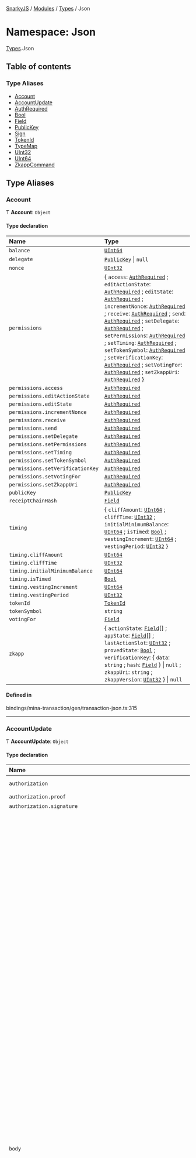 [SnarkyJS](../README.md) / [Modules](../modules.md) / [Types](Types.md) / Json

# Namespace: Json

[Types](Types.md).Json

## Table of contents

### Type Aliases

- [Account](Types.Json.md#account)
- [AccountUpdate](Types.Json.md#accountupdate)
- [AuthRequired](Types.Json.md#authrequired)
- [Bool](Types.Json.md#bool)
- [Field](Types.Json.md#field)
- [PublicKey](Types.Json.md#publickey)
- [Sign](Types.Json.md#sign)
- [TokenId](Types.Json.md#tokenid)
- [TypeMap](Types.Json.md#typemap)
- [UInt32](Types.Json.md#uint32)
- [UInt64](Types.Json.md#uint64)
- [ZkappCommand](Types.Json.md#zkappcommand)

## Type Aliases

### Account

Ƭ **Account**: `Object`

#### Type declaration

| Name | Type |
| :------ | :------ |
| `balance` | [`UInt64`](Types.Json.md#uint64) |
| `delegate` | [`PublicKey`](Types.Json.md#publickey) \| ``null`` |
| `nonce` | [`UInt32`](Types.Json.md#uint32) |
| `permissions` | { `access`: [`AuthRequired`](Types.Json.md#authrequired) ; `editActionState`: [`AuthRequired`](Types.Json.md#authrequired) ; `editState`: [`AuthRequired`](Types.Json.md#authrequired) ; `incrementNonce`: [`AuthRequired`](Types.Json.md#authrequired) ; `receive`: [`AuthRequired`](Types.Json.md#authrequired) ; `send`: [`AuthRequired`](Types.Json.md#authrequired) ; `setDelegate`: [`AuthRequired`](Types.Json.md#authrequired) ; `setPermissions`: [`AuthRequired`](Types.Json.md#authrequired) ; `setTiming`: [`AuthRequired`](Types.Json.md#authrequired) ; `setTokenSymbol`: [`AuthRequired`](Types.Json.md#authrequired) ; `setVerificationKey`: [`AuthRequired`](Types.Json.md#authrequired) ; `setVotingFor`: [`AuthRequired`](Types.Json.md#authrequired) ; `setZkappUri`: [`AuthRequired`](Types.Json.md#authrequired)  } |
| `permissions.access` | [`AuthRequired`](Types.Json.md#authrequired) |
| `permissions.editActionState` | [`AuthRequired`](Types.Json.md#authrequired) |
| `permissions.editState` | [`AuthRequired`](Types.Json.md#authrequired) |
| `permissions.incrementNonce` | [`AuthRequired`](Types.Json.md#authrequired) |
| `permissions.receive` | [`AuthRequired`](Types.Json.md#authrequired) |
| `permissions.send` | [`AuthRequired`](Types.Json.md#authrequired) |
| `permissions.setDelegate` | [`AuthRequired`](Types.Json.md#authrequired) |
| `permissions.setPermissions` | [`AuthRequired`](Types.Json.md#authrequired) |
| `permissions.setTiming` | [`AuthRequired`](Types.Json.md#authrequired) |
| `permissions.setTokenSymbol` | [`AuthRequired`](Types.Json.md#authrequired) |
| `permissions.setVerificationKey` | [`AuthRequired`](Types.Json.md#authrequired) |
| `permissions.setVotingFor` | [`AuthRequired`](Types.Json.md#authrequired) |
| `permissions.setZkappUri` | [`AuthRequired`](Types.Json.md#authrequired) |
| `publicKey` | [`PublicKey`](Types.Json.md#publickey) |
| `receiptChainHash` | [`Field`](Types.Json.md#field) |
| `timing` | { `cliffAmount`: [`UInt64`](Types.Json.md#uint64) ; `cliffTime`: [`UInt32`](Types.Json.md#uint32) ; `initialMinimumBalance`: [`UInt64`](Types.Json.md#uint64) ; `isTimed`: [`Bool`](Types.Json.md#bool) ; `vestingIncrement`: [`UInt64`](Types.Json.md#uint64) ; `vestingPeriod`: [`UInt32`](Types.Json.md#uint32)  } |
| `timing.cliffAmount` | [`UInt64`](Types.Json.md#uint64) |
| `timing.cliffTime` | [`UInt32`](Types.Json.md#uint32) |
| `timing.initialMinimumBalance` | [`UInt64`](Types.Json.md#uint64) |
| `timing.isTimed` | [`Bool`](Types.Json.md#bool) |
| `timing.vestingIncrement` | [`UInt64`](Types.Json.md#uint64) |
| `timing.vestingPeriod` | [`UInt32`](Types.Json.md#uint32) |
| `tokenId` | [`TokenId`](Types.Json.md#tokenid) |
| `tokenSymbol` | `string` |
| `votingFor` | [`Field`](Types.Json.md#field) |
| `zkapp` | { `actionState`: [`Field`](Types.Json.md#field)[] ; `appState`: [`Field`](Types.Json.md#field)[] ; `lastActionSlot`: [`UInt32`](Types.Json.md#uint32) ; `provedState`: [`Bool`](Types.Json.md#bool) ; `verificationKey`: { `data`: `string` ; `hash`: [`Field`](Types.Json.md#field)  } \| ``null`` ; `zkappUri`: `string` ; `zkappVersion`: [`UInt32`](Types.Json.md#uint32)  } \| ``null`` |

#### Defined in

bindings/mina-transaction/gen/transaction-json.ts:315

___

### AccountUpdate

Ƭ **AccountUpdate**: `Object`

#### Type declaration

| Name | Type |
| :------ | :------ |
| `authorization` | { `proof`: `string` \| ``null`` ; `signature`: `string` \| ``null``  } |
| `authorization.proof` | `string` \| ``null`` |
| `authorization.signature` | `string` \| ``null`` |
| `body` | { `actions`: [`Field`](Types.Json.md#field)[][] ; `authorizationKind`: { `isProved`: [`Bool`](Types.Json.md#bool) ; `isSigned`: [`Bool`](Types.Json.md#bool) ; `verificationKeyHash`: [`Field`](Types.Json.md#field)  } ; `balanceChange`: { `magnitude`: [`UInt64`](Types.Json.md#uint64) ; `sgn`: [`Sign`](Types.Json.md#sign)  } ; `callData`: [`Field`](Types.Json.md#field) ; `callDepth`: `number` ; `events`: [`Field`](Types.Json.md#field)[][] ; `implicitAccountCreationFee`: [`Bool`](Types.Json.md#bool) ; `incrementNonce`: [`Bool`](Types.Json.md#bool) ; `mayUseToken`: { `inheritFromParent`: [`Bool`](Types.Json.md#bool) ; `parentsOwnToken`: [`Bool`](Types.Json.md#bool)  } ; `preconditions`: { `account`: { `actionState`: [`Field`](Types.Json.md#field) \| ``null`` ; `balance`: { `lower`: [`UInt64`](Types.Json.md#uint64) ; `upper`: [`UInt64`](Types.Json.md#uint64)  } \| ``null`` ; `delegate`: [`PublicKey`](Types.Json.md#publickey) \| ``null`` ; `isNew`: [`Bool`](Types.Json.md#bool) \| ``null`` ; `nonce`: { `lower`: [`UInt32`](Types.Json.md#uint32) ; `upper`: [`UInt32`](Types.Json.md#uint32)  } \| ``null`` ; `provedState`: [`Bool`](Types.Json.md#bool) \| ``null`` ; `receiptChainHash`: [`Field`](Types.Json.md#field) \| ``null`` ; `state`: ([`Field`](Types.Json.md#field) \| ``null``)[]  } ; `network`: { `blockchainLength`: { `lower`: [`UInt32`](Types.Json.md#uint32) ; `upper`: [`UInt32`](Types.Json.md#uint32)  } \| ``null`` ; `globalSlotSinceGenesis`: { `lower`: [`UInt32`](Types.Json.md#uint32) ; `upper`: [`UInt32`](Types.Json.md#uint32)  } \| ``null`` ; `minWindowDensity`: { `lower`: [`UInt32`](Types.Json.md#uint32) ; `upper`: [`UInt32`](Types.Json.md#uint32)  } \| ``null`` ; `nextEpochData`: { `epochLength`: { `lower`: [`UInt32`](Types.Json.md#uint32) ; `upper`: [`UInt32`](Types.Json.md#uint32)  } \| ``null`` ; `ledger`: { `hash`: [`Field`](Types.Json.md#field) \| ``null`` ; `totalCurrency`: { `lower`: [`UInt64`](Types.Json.md#uint64) ; `upper`: [`UInt64`](Types.Json.md#uint64)  } \| ``null``  } ; `lockCheckpoint`: [`Field`](Types.Json.md#field) \| ``null`` ; `seed`: [`Field`](Types.Json.md#field) \| ``null`` ; `startCheckpoint`: [`Field`](Types.Json.md#field) \| ``null``  } ; `snarkedLedgerHash`: [`Field`](Types.Json.md#field) \| ``null`` ; `stakingEpochData`: { `epochLength`: { `lower`: [`UInt32`](Types.Json.md#uint32) ; `upper`: [`UInt32`](Types.Json.md#uint32)  } \| ``null`` ; `ledger`: { `hash`: [`Field`](Types.Json.md#field) \| ``null`` ; `totalCurrency`: { `lower`: [`UInt64`](Types.Json.md#uint64) ; `upper`: [`UInt64`](Types.Json.md#uint64)  } \| ``null``  } ; `lockCheckpoint`: [`Field`](Types.Json.md#field) \| ``null`` ; `seed`: [`Field`](Types.Json.md#field) \| ``null`` ; `startCheckpoint`: [`Field`](Types.Json.md#field) \| ``null``  } ; `totalCurrency`: { `lower`: [`UInt64`](Types.Json.md#uint64) ; `upper`: [`UInt64`](Types.Json.md#uint64)  } \| ``null``  } ; `validWhile`: { `lower`: [`UInt32`](Types.Json.md#uint32) ; `upper`: [`UInt32`](Types.Json.md#uint32)  } \| ``null``  } ; `publicKey`: [`PublicKey`](Types.Json.md#publickey) ; `tokenId`: [`TokenId`](Types.Json.md#tokenid) ; `update`: { `appState`: ([`Field`](Types.Json.md#field) \| ``null``)[] ; `delegate`: [`PublicKey`](Types.Json.md#publickey) \| ``null`` ; `permissions`: { `access`: [`AuthRequired`](Types.Json.md#authrequired) ; `editActionState`: [`AuthRequired`](Types.Json.md#authrequired) ; `editState`: [`AuthRequired`](Types.Json.md#authrequired) ; `incrementNonce`: [`AuthRequired`](Types.Json.md#authrequired) ; `receive`: [`AuthRequired`](Types.Json.md#authrequired) ; `send`: [`AuthRequired`](Types.Json.md#authrequired) ; `setDelegate`: [`AuthRequired`](Types.Json.md#authrequired) ; `setPermissions`: [`AuthRequired`](Types.Json.md#authrequired) ; `setTiming`: [`AuthRequired`](Types.Json.md#authrequired) ; `setTokenSymbol`: [`AuthRequired`](Types.Json.md#authrequired) ; `setVerificationKey`: [`AuthRequired`](Types.Json.md#authrequired) ; `setVotingFor`: [`AuthRequired`](Types.Json.md#authrequired) ; `setZkappUri`: [`AuthRequired`](Types.Json.md#authrequired)  } \| ``null`` ; `timing`: { `cliffAmount`: [`UInt64`](Types.Json.md#uint64) ; `cliffTime`: [`UInt32`](Types.Json.md#uint32) ; `initialMinimumBalance`: [`UInt64`](Types.Json.md#uint64) ; `vestingIncrement`: [`UInt64`](Types.Json.md#uint64) ; `vestingPeriod`: [`UInt32`](Types.Json.md#uint32)  } \| ``null`` ; `tokenSymbol`: `string` \| ``null`` ; `verificationKey`: { `data`: `string` ; `hash`: [`Field`](Types.Json.md#field)  } \| ``null`` ; `votingFor`: [`Field`](Types.Json.md#field) \| ``null`` ; `zkappUri`: `string` \| ``null``  } ; `useFullCommitment`: [`Bool`](Types.Json.md#bool)  } |
| `body.actions` | [`Field`](Types.Json.md#field)[][] |
| `body.authorizationKind` | { `isProved`: [`Bool`](Types.Json.md#bool) ; `isSigned`: [`Bool`](Types.Json.md#bool) ; `verificationKeyHash`: [`Field`](Types.Json.md#field)  } |
| `body.authorizationKind.isProved` | [`Bool`](Types.Json.md#bool) |
| `body.authorizationKind.isSigned` | [`Bool`](Types.Json.md#bool) |
| `body.authorizationKind.verificationKeyHash` | [`Field`](Types.Json.md#field) |
| `body.balanceChange` | { `magnitude`: [`UInt64`](Types.Json.md#uint64) ; `sgn`: [`Sign`](Types.Json.md#sign)  } |
| `body.balanceChange.magnitude` | [`UInt64`](Types.Json.md#uint64) |
| `body.balanceChange.sgn` | [`Sign`](Types.Json.md#sign) |
| `body.callData` | [`Field`](Types.Json.md#field) |
| `body.callDepth` | `number` |
| `body.events` | [`Field`](Types.Json.md#field)[][] |
| `body.implicitAccountCreationFee` | [`Bool`](Types.Json.md#bool) |
| `body.incrementNonce` | [`Bool`](Types.Json.md#bool) |
| `body.mayUseToken` | { `inheritFromParent`: [`Bool`](Types.Json.md#bool) ; `parentsOwnToken`: [`Bool`](Types.Json.md#bool)  } |
| `body.mayUseToken.inheritFromParent` | [`Bool`](Types.Json.md#bool) |
| `body.mayUseToken.parentsOwnToken` | [`Bool`](Types.Json.md#bool) |
| `body.preconditions` | { `account`: { `actionState`: [`Field`](Types.Json.md#field) \| ``null`` ; `balance`: { `lower`: [`UInt64`](Types.Json.md#uint64) ; `upper`: [`UInt64`](Types.Json.md#uint64)  } \| ``null`` ; `delegate`: [`PublicKey`](Types.Json.md#publickey) \| ``null`` ; `isNew`: [`Bool`](Types.Json.md#bool) \| ``null`` ; `nonce`: { `lower`: [`UInt32`](Types.Json.md#uint32) ; `upper`: [`UInt32`](Types.Json.md#uint32)  } \| ``null`` ; `provedState`: [`Bool`](Types.Json.md#bool) \| ``null`` ; `receiptChainHash`: [`Field`](Types.Json.md#field) \| ``null`` ; `state`: ([`Field`](Types.Json.md#field) \| ``null``)[]  } ; `network`: { `blockchainLength`: { `lower`: [`UInt32`](Types.Json.md#uint32) ; `upper`: [`UInt32`](Types.Json.md#uint32)  } \| ``null`` ; `globalSlotSinceGenesis`: { `lower`: [`UInt32`](Types.Json.md#uint32) ; `upper`: [`UInt32`](Types.Json.md#uint32)  } \| ``null`` ; `minWindowDensity`: { `lower`: [`UInt32`](Types.Json.md#uint32) ; `upper`: [`UInt32`](Types.Json.md#uint32)  } \| ``null`` ; `nextEpochData`: { `epochLength`: { `lower`: [`UInt32`](Types.Json.md#uint32) ; `upper`: [`UInt32`](Types.Json.md#uint32)  } \| ``null`` ; `ledger`: { `hash`: [`Field`](Types.Json.md#field) \| ``null`` ; `totalCurrency`: { `lower`: [`UInt64`](Types.Json.md#uint64) ; `upper`: [`UInt64`](Types.Json.md#uint64)  } \| ``null``  } ; `lockCheckpoint`: [`Field`](Types.Json.md#field) \| ``null`` ; `seed`: [`Field`](Types.Json.md#field) \| ``null`` ; `startCheckpoint`: [`Field`](Types.Json.md#field) \| ``null``  } ; `snarkedLedgerHash`: [`Field`](Types.Json.md#field) \| ``null`` ; `stakingEpochData`: { `epochLength`: { `lower`: [`UInt32`](Types.Json.md#uint32) ; `upper`: [`UInt32`](Types.Json.md#uint32)  } \| ``null`` ; `ledger`: { `hash`: [`Field`](Types.Json.md#field) \| ``null`` ; `totalCurrency`: { `lower`: [`UInt64`](Types.Json.md#uint64) ; `upper`: [`UInt64`](Types.Json.md#uint64)  } \| ``null``  } ; `lockCheckpoint`: [`Field`](Types.Json.md#field) \| ``null`` ; `seed`: [`Field`](Types.Json.md#field) \| ``null`` ; `startCheckpoint`: [`Field`](Types.Json.md#field) \| ``null``  } ; `totalCurrency`: { `lower`: [`UInt64`](Types.Json.md#uint64) ; `upper`: [`UInt64`](Types.Json.md#uint64)  } \| ``null``  } ; `validWhile`: { `lower`: [`UInt32`](Types.Json.md#uint32) ; `upper`: [`UInt32`](Types.Json.md#uint32)  } \| ``null``  } |
| `body.preconditions.account` | { `actionState`: [`Field`](Types.Json.md#field) \| ``null`` ; `balance`: { `lower`: [`UInt64`](Types.Json.md#uint64) ; `upper`: [`UInt64`](Types.Json.md#uint64)  } \| ``null`` ; `delegate`: [`PublicKey`](Types.Json.md#publickey) \| ``null`` ; `isNew`: [`Bool`](Types.Json.md#bool) \| ``null`` ; `nonce`: { `lower`: [`UInt32`](Types.Json.md#uint32) ; `upper`: [`UInt32`](Types.Json.md#uint32)  } \| ``null`` ; `provedState`: [`Bool`](Types.Json.md#bool) \| ``null`` ; `receiptChainHash`: [`Field`](Types.Json.md#field) \| ``null`` ; `state`: ([`Field`](Types.Json.md#field) \| ``null``)[]  } |
| `body.preconditions.account.actionState` | [`Field`](Types.Json.md#field) \| ``null`` |
| `body.preconditions.account.balance` | { `lower`: [`UInt64`](Types.Json.md#uint64) ; `upper`: [`UInt64`](Types.Json.md#uint64)  } \| ``null`` |
| `body.preconditions.account.delegate` | [`PublicKey`](Types.Json.md#publickey) \| ``null`` |
| `body.preconditions.account.isNew` | [`Bool`](Types.Json.md#bool) \| ``null`` |
| `body.preconditions.account.nonce` | { `lower`: [`UInt32`](Types.Json.md#uint32) ; `upper`: [`UInt32`](Types.Json.md#uint32)  } \| ``null`` |
| `body.preconditions.account.provedState` | [`Bool`](Types.Json.md#bool) \| ``null`` |
| `body.preconditions.account.receiptChainHash` | [`Field`](Types.Json.md#field) \| ``null`` |
| `body.preconditions.account.state` | ([`Field`](Types.Json.md#field) \| ``null``)[] |
| `body.preconditions.network` | { `blockchainLength`: { `lower`: [`UInt32`](Types.Json.md#uint32) ; `upper`: [`UInt32`](Types.Json.md#uint32)  } \| ``null`` ; `globalSlotSinceGenesis`: { `lower`: [`UInt32`](Types.Json.md#uint32) ; `upper`: [`UInt32`](Types.Json.md#uint32)  } \| ``null`` ; `minWindowDensity`: { `lower`: [`UInt32`](Types.Json.md#uint32) ; `upper`: [`UInt32`](Types.Json.md#uint32)  } \| ``null`` ; `nextEpochData`: { `epochLength`: { `lower`: [`UInt32`](Types.Json.md#uint32) ; `upper`: [`UInt32`](Types.Json.md#uint32)  } \| ``null`` ; `ledger`: { `hash`: [`Field`](Types.Json.md#field) \| ``null`` ; `totalCurrency`: { `lower`: [`UInt64`](Types.Json.md#uint64) ; `upper`: [`UInt64`](Types.Json.md#uint64)  } \| ``null``  } ; `lockCheckpoint`: [`Field`](Types.Json.md#field) \| ``null`` ; `seed`: [`Field`](Types.Json.md#field) \| ``null`` ; `startCheckpoint`: [`Field`](Types.Json.md#field) \| ``null``  } ; `snarkedLedgerHash`: [`Field`](Types.Json.md#field) \| ``null`` ; `stakingEpochData`: { `epochLength`: { `lower`: [`UInt32`](Types.Json.md#uint32) ; `upper`: [`UInt32`](Types.Json.md#uint32)  } \| ``null`` ; `ledger`: { `hash`: [`Field`](Types.Json.md#field) \| ``null`` ; `totalCurrency`: { `lower`: [`UInt64`](Types.Json.md#uint64) ; `upper`: [`UInt64`](Types.Json.md#uint64)  } \| ``null``  } ; `lockCheckpoint`: [`Field`](Types.Json.md#field) \| ``null`` ; `seed`: [`Field`](Types.Json.md#field) \| ``null`` ; `startCheckpoint`: [`Field`](Types.Json.md#field) \| ``null``  } ; `totalCurrency`: { `lower`: [`UInt64`](Types.Json.md#uint64) ; `upper`: [`UInt64`](Types.Json.md#uint64)  } \| ``null``  } |
| `body.preconditions.network.blockchainLength` | { `lower`: [`UInt32`](Types.Json.md#uint32) ; `upper`: [`UInt32`](Types.Json.md#uint32)  } \| ``null`` |
| `body.preconditions.network.globalSlotSinceGenesis` | { `lower`: [`UInt32`](Types.Json.md#uint32) ; `upper`: [`UInt32`](Types.Json.md#uint32)  } \| ``null`` |
| `body.preconditions.network.minWindowDensity` | { `lower`: [`UInt32`](Types.Json.md#uint32) ; `upper`: [`UInt32`](Types.Json.md#uint32)  } \| ``null`` |
| `body.preconditions.network.nextEpochData` | { `epochLength`: { `lower`: [`UInt32`](Types.Json.md#uint32) ; `upper`: [`UInt32`](Types.Json.md#uint32)  } \| ``null`` ; `ledger`: { `hash`: [`Field`](Types.Json.md#field) \| ``null`` ; `totalCurrency`: { `lower`: [`UInt64`](Types.Json.md#uint64) ; `upper`: [`UInt64`](Types.Json.md#uint64)  } \| ``null``  } ; `lockCheckpoint`: [`Field`](Types.Json.md#field) \| ``null`` ; `seed`: [`Field`](Types.Json.md#field) \| ``null`` ; `startCheckpoint`: [`Field`](Types.Json.md#field) \| ``null``  } |
| `body.preconditions.network.nextEpochData.epochLength` | { `lower`: [`UInt32`](Types.Json.md#uint32) ; `upper`: [`UInt32`](Types.Json.md#uint32)  } \| ``null`` |
| `body.preconditions.network.nextEpochData.ledger` | { `hash`: [`Field`](Types.Json.md#field) \| ``null`` ; `totalCurrency`: { `lower`: [`UInt64`](Types.Json.md#uint64) ; `upper`: [`UInt64`](Types.Json.md#uint64)  } \| ``null``  } |
| `body.preconditions.network.nextEpochData.ledger.hash` | [`Field`](Types.Json.md#field) \| ``null`` |
| `body.preconditions.network.nextEpochData.ledger.totalCurrency` | { `lower`: [`UInt64`](Types.Json.md#uint64) ; `upper`: [`UInt64`](Types.Json.md#uint64)  } \| ``null`` |
| `body.preconditions.network.nextEpochData.lockCheckpoint` | [`Field`](Types.Json.md#field) \| ``null`` |
| `body.preconditions.network.nextEpochData.seed` | [`Field`](Types.Json.md#field) \| ``null`` |
| `body.preconditions.network.nextEpochData.startCheckpoint` | [`Field`](Types.Json.md#field) \| ``null`` |
| `body.preconditions.network.snarkedLedgerHash` | [`Field`](Types.Json.md#field) \| ``null`` |
| `body.preconditions.network.stakingEpochData` | { `epochLength`: { `lower`: [`UInt32`](Types.Json.md#uint32) ; `upper`: [`UInt32`](Types.Json.md#uint32)  } \| ``null`` ; `ledger`: { `hash`: [`Field`](Types.Json.md#field) \| ``null`` ; `totalCurrency`: { `lower`: [`UInt64`](Types.Json.md#uint64) ; `upper`: [`UInt64`](Types.Json.md#uint64)  } \| ``null``  } ; `lockCheckpoint`: [`Field`](Types.Json.md#field) \| ``null`` ; `seed`: [`Field`](Types.Json.md#field) \| ``null`` ; `startCheckpoint`: [`Field`](Types.Json.md#field) \| ``null``  } |
| `body.preconditions.network.stakingEpochData.epochLength` | { `lower`: [`UInt32`](Types.Json.md#uint32) ; `upper`: [`UInt32`](Types.Json.md#uint32)  } \| ``null`` |
| `body.preconditions.network.stakingEpochData.ledger` | { `hash`: [`Field`](Types.Json.md#field) \| ``null`` ; `totalCurrency`: { `lower`: [`UInt64`](Types.Json.md#uint64) ; `upper`: [`UInt64`](Types.Json.md#uint64)  } \| ``null``  } |
| `body.preconditions.network.stakingEpochData.ledger.hash` | [`Field`](Types.Json.md#field) \| ``null`` |
| `body.preconditions.network.stakingEpochData.ledger.totalCurrency` | { `lower`: [`UInt64`](Types.Json.md#uint64) ; `upper`: [`UInt64`](Types.Json.md#uint64)  } \| ``null`` |
| `body.preconditions.network.stakingEpochData.lockCheckpoint` | [`Field`](Types.Json.md#field) \| ``null`` |
| `body.preconditions.network.stakingEpochData.seed` | [`Field`](Types.Json.md#field) \| ``null`` |
| `body.preconditions.network.stakingEpochData.startCheckpoint` | [`Field`](Types.Json.md#field) \| ``null`` |
| `body.preconditions.network.totalCurrency` | { `lower`: [`UInt64`](Types.Json.md#uint64) ; `upper`: [`UInt64`](Types.Json.md#uint64)  } \| ``null`` |
| `body.preconditions.validWhile` | { `lower`: [`UInt32`](Types.Json.md#uint32) ; `upper`: [`UInt32`](Types.Json.md#uint32)  } \| ``null`` |
| `body.publicKey` | [`PublicKey`](Types.Json.md#publickey) |
| `body.tokenId` | [`TokenId`](Types.Json.md#tokenid) |
| `body.update` | { `appState`: ([`Field`](Types.Json.md#field) \| ``null``)[] ; `delegate`: [`PublicKey`](Types.Json.md#publickey) \| ``null`` ; `permissions`: { `access`: [`AuthRequired`](Types.Json.md#authrequired) ; `editActionState`: [`AuthRequired`](Types.Json.md#authrequired) ; `editState`: [`AuthRequired`](Types.Json.md#authrequired) ; `incrementNonce`: [`AuthRequired`](Types.Json.md#authrequired) ; `receive`: [`AuthRequired`](Types.Json.md#authrequired) ; `send`: [`AuthRequired`](Types.Json.md#authrequired) ; `setDelegate`: [`AuthRequired`](Types.Json.md#authrequired) ; `setPermissions`: [`AuthRequired`](Types.Json.md#authrequired) ; `setTiming`: [`AuthRequired`](Types.Json.md#authrequired) ; `setTokenSymbol`: [`AuthRequired`](Types.Json.md#authrequired) ; `setVerificationKey`: [`AuthRequired`](Types.Json.md#authrequired) ; `setVotingFor`: [`AuthRequired`](Types.Json.md#authrequired) ; `setZkappUri`: [`AuthRequired`](Types.Json.md#authrequired)  } \| ``null`` ; `timing`: { `cliffAmount`: [`UInt64`](Types.Json.md#uint64) ; `cliffTime`: [`UInt32`](Types.Json.md#uint32) ; `initialMinimumBalance`: [`UInt64`](Types.Json.md#uint64) ; `vestingIncrement`: [`UInt64`](Types.Json.md#uint64) ; `vestingPeriod`: [`UInt32`](Types.Json.md#uint32)  } \| ``null`` ; `tokenSymbol`: `string` \| ``null`` ; `verificationKey`: { `data`: `string` ; `hash`: [`Field`](Types.Json.md#field)  } \| ``null`` ; `votingFor`: [`Field`](Types.Json.md#field) \| ``null`` ; `zkappUri`: `string` \| ``null``  } |
| `body.update.appState` | ([`Field`](Types.Json.md#field) \| ``null``)[] |
| `body.update.delegate` | [`PublicKey`](Types.Json.md#publickey) \| ``null`` |
| `body.update.permissions` | { `access`: [`AuthRequired`](Types.Json.md#authrequired) ; `editActionState`: [`AuthRequired`](Types.Json.md#authrequired) ; `editState`: [`AuthRequired`](Types.Json.md#authrequired) ; `incrementNonce`: [`AuthRequired`](Types.Json.md#authrequired) ; `receive`: [`AuthRequired`](Types.Json.md#authrequired) ; `send`: [`AuthRequired`](Types.Json.md#authrequired) ; `setDelegate`: [`AuthRequired`](Types.Json.md#authrequired) ; `setPermissions`: [`AuthRequired`](Types.Json.md#authrequired) ; `setTiming`: [`AuthRequired`](Types.Json.md#authrequired) ; `setTokenSymbol`: [`AuthRequired`](Types.Json.md#authrequired) ; `setVerificationKey`: [`AuthRequired`](Types.Json.md#authrequired) ; `setVotingFor`: [`AuthRequired`](Types.Json.md#authrequired) ; `setZkappUri`: [`AuthRequired`](Types.Json.md#authrequired)  } \| ``null`` |
| `body.update.timing` | { `cliffAmount`: [`UInt64`](Types.Json.md#uint64) ; `cliffTime`: [`UInt32`](Types.Json.md#uint32) ; `initialMinimumBalance`: [`UInt64`](Types.Json.md#uint64) ; `vestingIncrement`: [`UInt64`](Types.Json.md#uint64) ; `vestingPeriod`: [`UInt32`](Types.Json.md#uint32)  } \| ``null`` |
| `body.update.tokenSymbol` | `string` \| ``null`` |
| `body.update.verificationKey` | { `data`: `string` ; `hash`: [`Field`](Types.Json.md#field)  } \| ``null`` |
| `body.update.votingFor` | [`Field`](Types.Json.md#field) \| ``null`` |
| `body.update.zkappUri` | `string` \| ``null`` |
| `body.useFullCommitment` | [`Bool`](Types.Json.md#bool) |

#### Defined in

bindings/mina-transaction/gen/transaction-json.ts:178

___

### AuthRequired

Ƭ **AuthRequired**: ``"Signature"`` \| ``"Proof"`` \| ``"Either"`` \| ``"None"`` \| ``"Impossible"``

#### Defined in

bindings/mina-transaction/transaction-leaves-json.ts:9

___

### Bool

Ƭ **Bool**: `boolean`

#### Defined in

bindings/mina-transaction/transaction-leaves-json.ts:4

___

### Field

Ƭ **Field**: `string`

#### Defined in

bindings/mina-transaction/transaction-leaves-json.ts:3

___

### PublicKey

Ƭ **PublicKey**: `string`

#### Defined in

bindings/mina-transaction/transaction-leaves-json.ts:7

___

### Sign

Ƭ **Sign**: ``"Positive"`` \| ``"Negative"``

#### Defined in

bindings/mina-transaction/transaction-leaves-json.ts:8

___

### TokenId

Ƭ **TokenId**: [`Field`](Types.Json.md#field)

#### Defined in

bindings/mina-transaction/transaction-leaves-json.ts:10

___

### TypeMap

Ƭ **TypeMap**: `Object`

#### Type declaration

| Name | Type |
| :------ | :------ |
| `AuthRequired` | [`AuthRequired`](Types.Json.md#authrequired) |
| `Bool` | [`Bool`](Types.Json.md#bool) |
| `Field` | [`Field`](Types.Json.md#field) |
| `PublicKey` | [`PublicKey`](Types.Json.md#publickey) |
| `Sign` | [`Sign`](Types.Json.md#sign) |
| `TokenId` | [`TokenId`](Types.Json.md#tokenid) |
| `UInt32` | [`UInt32`](Types.Json.md#uint32) |
| `UInt64` | [`UInt64`](Types.Json.md#uint64) |

#### Defined in

bindings/mina-transaction/gen/transaction-json.ts:18

___

### UInt32

Ƭ **UInt32**: `string`

#### Defined in

bindings/mina-transaction/transaction-leaves-json.ts:6

___

### UInt64

Ƭ **UInt64**: `string`

#### Defined in

bindings/mina-transaction/transaction-leaves-json.ts:5

___

### ZkappCommand

Ƭ **ZkappCommand**: `Object`

#### Type declaration

| Name | Type |
| :------ | :------ |
| `accountUpdates` | { `authorization`: { `proof`: `string` \| ``null`` ; `signature`: `string` \| ``null``  } ; `body`: { `actions`: [`Field`](Types.Json.md#field)[][] ; `authorizationKind`: { `isProved`: [`Bool`](Types.Json.md#bool) ; `isSigned`: [`Bool`](Types.Json.md#bool) ; `verificationKeyHash`: [`Field`](Types.Json.md#field)  } ; `balanceChange`: { `magnitude`: [`UInt64`](Types.Json.md#uint64) ; `sgn`: [`Sign`](Types.Json.md#sign)  } ; `callData`: [`Field`](Types.Json.md#field) ; `callDepth`: `number` ; `events`: [`Field`](Types.Json.md#field)[][] ; `implicitAccountCreationFee`: [`Bool`](Types.Json.md#bool) ; `incrementNonce`: [`Bool`](Types.Json.md#bool) ; `mayUseToken`: { `inheritFromParent`: [`Bool`](Types.Json.md#bool) ; `parentsOwnToken`: [`Bool`](Types.Json.md#bool)  } ; `preconditions`: { `account`: { `actionState`: [`Field`](Types.Json.md#field) \| ``null`` ; `balance`: { `lower`: [`UInt64`](Types.Json.md#uint64) ; `upper`: [`UInt64`](Types.Json.md#uint64)  } \| ``null`` ; `delegate`: [`PublicKey`](Types.Json.md#publickey) \| ``null`` ; `isNew`: [`Bool`](Types.Json.md#bool) \| ``null`` ; `nonce`: { `lower`: [`UInt32`](Types.Json.md#uint32) ; `upper`: [`UInt32`](Types.Json.md#uint32)  } \| ``null`` ; `provedState`: [`Bool`](Types.Json.md#bool) \| ``null`` ; `receiptChainHash`: [`Field`](Types.Json.md#field) \| ``null`` ; `state`: ([`Field`](Types.Json.md#field) \| ``null``)[]  } ; `network`: { `blockchainLength`: { `lower`: [`UInt32`](Types.Json.md#uint32) ; `upper`: [`UInt32`](Types.Json.md#uint32)  } \| ``null`` ; `globalSlotSinceGenesis`: { `lower`: [`UInt32`](Types.Json.md#uint32) ; `upper`: [`UInt32`](Types.Json.md#uint32)  } \| ``null`` ; `minWindowDensity`: { `lower`: [`UInt32`](Types.Json.md#uint32) ; `upper`: [`UInt32`](Types.Json.md#uint32)  } \| ``null`` ; `nextEpochData`: { `epochLength`: { `lower`: [`UInt32`](Types.Json.md#uint32) ; `upper`: [`UInt32`](Types.Json.md#uint32)  } \| ``null`` ; `ledger`: { `hash`: [`Field`](Types.Json.md#field) \| ``null`` ; `totalCurrency`: { `lower`: [`UInt64`](Types.Json.md#uint64) ; `upper`: [`UInt64`](Types.Json.md#uint64)  } \| ``null``  } ; `lockCheckpoint`: [`Field`](Types.Json.md#field) \| ``null`` ; `seed`: [`Field`](Types.Json.md#field) \| ``null`` ; `startCheckpoint`: [`Field`](Types.Json.md#field) \| ``null``  } ; `snarkedLedgerHash`: [`Field`](Types.Json.md#field) \| ``null`` ; `stakingEpochData`: { `epochLength`: { `lower`: [`UInt32`](Types.Json.md#uint32) ; `upper`: [`UInt32`](Types.Json.md#uint32)  } \| ``null`` ; `ledger`: { `hash`: [`Field`](Types.Json.md#field) \| ``null`` ; `totalCurrency`: { `lower`: [`UInt64`](Types.Json.md#uint64) ; `upper`: [`UInt64`](Types.Json.md#uint64)  } \| ``null``  } ; `lockCheckpoint`: [`Field`](Types.Json.md#field) \| ``null`` ; `seed`: [`Field`](Types.Json.md#field) \| ``null`` ; `startCheckpoint`: [`Field`](Types.Json.md#field) \| ``null``  } ; `totalCurrency`: { `lower`: [`UInt64`](Types.Json.md#uint64) ; `upper`: [`UInt64`](Types.Json.md#uint64)  } \| ``null``  } ; `validWhile`: { `lower`: [`UInt32`](Types.Json.md#uint32) ; `upper`: [`UInt32`](Types.Json.md#uint32)  } \| ``null``  } ; `publicKey`: [`PublicKey`](Types.Json.md#publickey) ; `tokenId`: [`TokenId`](Types.Json.md#tokenid) ; `update`: { `appState`: ([`Field`](Types.Json.md#field) \| ``null``)[] ; `delegate`: [`PublicKey`](Types.Json.md#publickey) \| ``null`` ; `permissions`: { `access`: [`AuthRequired`](Types.Json.md#authrequired) ; `editActionState`: [`AuthRequired`](Types.Json.md#authrequired) ; `editState`: [`AuthRequired`](Types.Json.md#authrequired) ; `incrementNonce`: [`AuthRequired`](Types.Json.md#authrequired) ; `receive`: [`AuthRequired`](Types.Json.md#authrequired) ; `send`: [`AuthRequired`](Types.Json.md#authrequired) ; `setDelegate`: [`AuthRequired`](Types.Json.md#authrequired) ; `setPermissions`: [`AuthRequired`](Types.Json.md#authrequired) ; `setTiming`: [`AuthRequired`](Types.Json.md#authrequired) ; `setTokenSymbol`: [`AuthRequired`](Types.Json.md#authrequired) ; `setVerificationKey`: [`AuthRequired`](Types.Json.md#authrequired) ; `setVotingFor`: [`AuthRequired`](Types.Json.md#authrequired) ; `setZkappUri`: [`AuthRequired`](Types.Json.md#authrequired)  } \| ``null`` ; `timing`: { `cliffAmount`: [`UInt64`](Types.Json.md#uint64) ; `cliffTime`: [`UInt32`](Types.Json.md#uint32) ; `initialMinimumBalance`: [`UInt64`](Types.Json.md#uint64) ; `vestingIncrement`: [`UInt64`](Types.Json.md#uint64) ; `vestingPeriod`: [`UInt32`](Types.Json.md#uint32)  } \| ``null`` ; `tokenSymbol`: `string` \| ``null`` ; `verificationKey`: { `data`: `string` ; `hash`: [`Field`](Types.Json.md#field)  } \| ``null`` ; `votingFor`: [`Field`](Types.Json.md#field) \| ``null`` ; `zkappUri`: `string` \| ``null``  } ; `useFullCommitment`: [`Bool`](Types.Json.md#bool)  }  }[] |
| `feePayer` | { `authorization`: `string` ; `body`: { `fee`: [`UInt64`](Types.Json.md#uint64) ; `nonce`: [`UInt32`](Types.Json.md#uint32) ; `publicKey`: [`PublicKey`](Types.Json.md#publickey) ; `validUntil`: [`UInt32`](Types.Json.md#uint32) \| ``null``  }  } |
| `feePayer.authorization` | `string` |
| `feePayer.body` | { `fee`: [`UInt64`](Types.Json.md#uint64) ; `nonce`: [`UInt32`](Types.Json.md#uint32) ; `publicKey`: [`PublicKey`](Types.Json.md#publickey) ; `validUntil`: [`UInt32`](Types.Json.md#uint32) \| ``null``  } |
| `feePayer.body.fee` | [`UInt64`](Types.Json.md#uint64) |
| `feePayer.body.nonce` | [`UInt32`](Types.Json.md#uint32) |
| `feePayer.body.publicKey` | [`PublicKey`](Types.Json.md#publickey) |
| `feePayer.body.validUntil` | [`UInt32`](Types.Json.md#uint32) \| ``null`` |
| `memo` | `string` |

#### Defined in

bindings/mina-transaction/gen/transaction-json.ts:29
